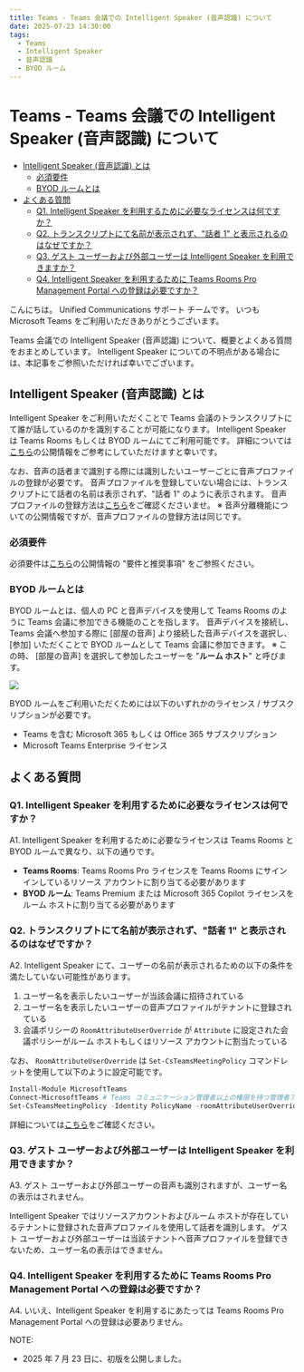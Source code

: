 ```yaml
---
title: Teams - Teams 会議での Intelligent Speaker (音声認識) について
date: 2025-07-23 14:30:00
tags:
  - Teams
  - Intelligent Speaker
  - 音声認識
  - BYOD ルーム
---
```

# Teams - Teams 会議での Intelligent Speaker (音声認識) について <!-- omit in toc -->

- [Intelligent Speaker (音声認識) とは](#intelligent-speaker-音声認識-とは)
  - [必須要件](#必須要件)
  - [BYOD ルームとは](#byod-ルームとは)
- [よくある質問](#よくある質問)
  - [Q1. Intelligent Speaker を利用するために必要なライセンスは何ですか？](#q1-intelligent-speaker-を利用するために必要なライセンスは何ですか)
  - [Q2. トランスクリプトにて名前が表示されず、"話者 1" と表示されるのはなぜですか？](#q2-トランスクリプトにて名前が表示されず話者-1-と表示されるのはなぜですか)
  - [Q3. ゲスト ユーザーおよび外部ユーザーは Intelligent Speaker を利用できますか？](#q3-ゲスト-ユーザーおよび外部ユーザーは-intelligent-speaker-を利用できますか)
  - [Q4. Intelligent Speaker を利用するために Teams Rooms Pro Management Portal への登録は必要ですか？](#q4-intelligent-speaker-を利用するために-teams-rooms-pro-management-portal-への登録は必要ですか)

こんにちは。 Unified Communications サポート チームです。
いつも Microsoft Teams をご利用いただきありがとうございます。

Teams 会議での Intelligent Speaker (音声認識) について、概要とよくある質問をおまとめしています。
Intelligent Speaker についての不明点がある場合には、本記事をご参照いただければ幸いでございます。

## Intelligent Speaker (音声認識) とは

Intelligent Speaker をご利用いただくことで Teams 会議のトランスクリプトにて誰が話しているのかを識別することが可能になります。
Intelligent Speaker は Teams Rooms もしくは BYOD ルームにてご利用可能です。
詳細については[こちら](https://learn.microsoft.com/ja-jp/microsoftteams/rooms/voice-recognition)の公開情報をご参考にしていただけますと幸いです。

なお、音声の話者まで識別する際には識別したいユーザーごとに音声プロファイルの登録が必要です。
音声プロファイルを登録していない場合には、トランスクリプトにて話者の名前は表示されず、"話者 1" のように表示されます。
音声プロファイルの登録方法は[こちら](https://support.microsoft.com/ja-jp/office/a9756ea9-4cec-44c4-aefb-6f5d17c89427)をご確認くださいませ。
※ 音声分離機能についての公開情報ですが、音声プロファイルの登録方法は同じです。

### 必須要件

必須要件は[こちら](https://learn.microsoft.com/ja-jp/microsoftteams/rooms/voice-recognition#requirements-and-recommendations)の公開情報の "要件と推奨事項" をご参照ください。

### BYOD ルームとは

BYOD ルームとは、個人の PC と音声デバイスを使用して Teams Rooms のように Teams 会議に参加できる機能のことを指します。
音声デバイスを接続し、Teams 会議へ参加する際に [部屋の音声] より接続した音声デバイスを選択し、[参加] いただくことで BYOD ルームとして Teams 会議に参加できます。
※ この時、 [部屋の音声] を選択して参加したユーザーを "**ルーム ホスト**" と呼びます。

![](byodroom.png)

BYOD ルームをご利用いただくためには以下のいずれかのライセンス / サブスクリプションが必要です。

- Teams を含む Microsoft 365 もしくは Office 365 サブスクリプション
- Microsoft Teams Enterprise ライセンス

## よくある質問

### Q1. Intelligent Speaker を利用するために必要なライセンスは何ですか？

A1. Intelligent Speaker を利用するために必要なライセンスは Teams Rooms と BYOD ルームで異なり、以下の通りです。

- **Teams Rooms**: Teams Rooms Pro ライセンスを Teams Rooms にサインインしているリソース アカウントに割り当てる必要があります
- **BYOD ルーム**: Teams Premium または Microsoft 365 Copilot ライセンスをルーム ホストに割り当てる必要があります

### Q2. トランスクリプトにて名前が表示されず、"話者 1" と表示されるのはなぜですか？

A2. Intelligent Speaker にて、ユーザーの名前が表示されるための以下の条件を満たしていない可能性があります。

1. ユーザー名を表示したいユーザーが当該会議に招待されている
2. ユーザー名を表示したいユーザーの音声プロファイルがテナントに登録されている
3. 会議ポリシーの `RoomAttributeUserOverride` が `Attribute` に設定された会議ポリシーがルーム ホストもしくはリソース アカウントに割当たっている

なお、 `RoomAttributeUserOverride` は `Set-CsTeamsMeetingPolicy` コマンドレットを使用して以下のように設定可能です。

```powershell
Install-Module MicrosoftTeams
Connect-MicrosoftTeams # Teams コミュニケーション管理者以上の権限を持つ管理者アカウントにてサインインします。
Set-CsTeamsMeetingPolicy -Identity PolicyName -roomAttributeUserOverride Attribute
```

詳細については[こちら](https://learn.microsoft.com/ja-jp/microsoftteams/rooms/voice-recognition#enable-an-intelligent-speaker-user-recognition)をご確認ください。

### Q3. ゲスト ユーザーおよび外部ユーザーは Intelligent Speaker を利用できますか？

A3. ゲスト ユーザーおよび外部ユーザーの音声も識別されますが、ユーザー名の表示はされません。

Intelligent Speaker ではリソースアカウントおよびルーム ホストが存在しているテナントに登録された音声プロファイルを使用して話者を識別します。
ゲスト ユーザーおよび外部ユーザーは当該テナントへ音声プロファイルを登録できないため、ユーザー名の表示はできません。

### Q4. Intelligent Speaker を利用するために Teams Rooms Pro Management Portal への登録は必要ですか？

A4. いいえ、Intelligent Speaker を利用するにあたっては Teams Rooms Pro Management Portal への登録は必要ありません。

NOTE:  
- 2025 年 7 月 23 日に、初版を公開しました。